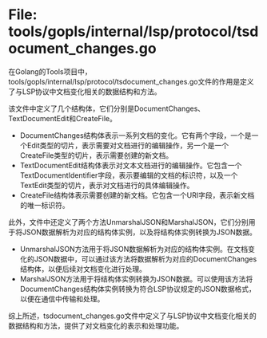 # File: tools/gopls/internal/lsp/protocol/tsdocument_changes.go

在Golang的Tools项目中，tools/gopls/internal/lsp/protocol/tsdocument_changes.go文件的作用是定义了与LSP协议中文档变化相关的数据结构和方法。

该文件中定义了几个结构体，它们分别是DocumentChanges、TextDocumentEdit和CreateFile。

- DocumentChanges结构体表示一系列文档的变化。它有两个字段，一个是一个Edit类型的切片，表示需要对文档进行的编辑操作，另一个是一个CreateFile类型的切片，表示需要创建的新文档。
- TextDocumentEdit结构体表示对文本文档进行的编辑操作。它包含一个TextDocumentIdentifier字段，表示要编辑的文档的标识符，以及一个TextEdit类型的切片，表示对文档进行的具体编辑操作。
- CreateFile结构体表示需要创建的新文档。它包含一个URI字段，表示新文档的唯一标识符。

此外，文件中还定义了两个方法UnmarshalJSON和MarshalJSON，它们分别用于将JSON数据解析为对应的结构体实例，以及将结构体实例转换为JSON数据。

- UnmarshalJSON方法用于将JSON数据解析为对应的结构体实例。在文档变化的JSON数据中，可以通过该方法将数据解析为对应的DocumentChanges结构体，以便后续对文档变化进行处理。
- MarshalJSON方法用于将结构体实例转换为JSON数据。可以使用该方法将DocumentChanges结构体实例转换为符合LSP协议规定的JSON数据格式，以便在通信中传输和处理。

综上所述，tsdocument_changes.go文件中定义了与LSP协议中文档变化相关的数据结构和方法，提供了对文档变化的表示和处理功能。

